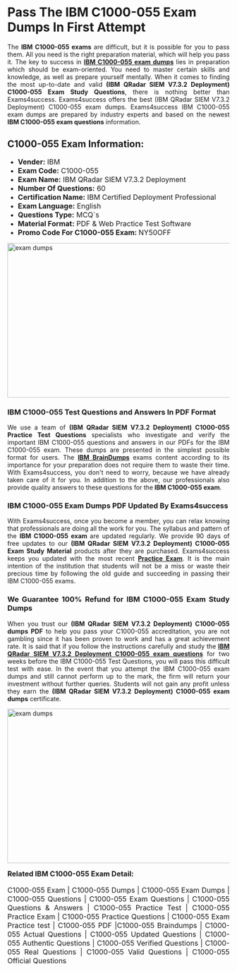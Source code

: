 <h1><strong><strong>Pass The IBM C1000-055 Exam Dumps In First Attempt</strong></strong></h1> <p style="text-align:justify">The <strong>IBM C1000-055 exams</strong> are difficult, but it is possible for you to pass them. All you need is the right preparation material, which will help you pass it. The key to success in <a href="https://www.exams4success.com/ibm/c1000-055-pdf-exam-dumps"><strong>IBM C1000-055 exam dumps</strong></a> lies in preparation which should be exam-oriented. You need to master certain skills and knowledge, as well as prepare yourself mentally. When it comes to finding the most up-to-date and valid <strong>(IBM QRadar SIEM V7.3.2 Deployment) C1000-055 Exam Study Questions</strong>, there is nothing better than Exams4success. Exams4success offers the best (IBM QRadar SIEM V7.3.2 Deployment) C1000-055 exam dumps. Exams4success IBM C1000-055 exam dumps are prepared by industry experts and based on the newest <strong>IBM C1000-055 exam questions</strong> information.</p> <h2><strong><strong>C1000-055 Exam Information:</strong></strong></h2> <ul> <li><span style="font-size:16px"><strong>Vender:</strong> IBM</span></li> <li><span style="font-size:16px"><strong>Exam Code:</strong> C1000-055</span></li> <li><span style="font-size:16px"><strong>Exam Name:</strong> IBM QRadar SIEM V7.3.2 Deployment</span></li> <li><span style="font-size:16px"><strong>Number Of Questions:</strong> 60</span></li> <li><span style="font-size:16px"><strong>Certification Name:</strong> IBM Certified Deployment Professional</span></li> <li><span style="font-size:16px"><strong>Exam Language:</strong> English</span></li> <li><span style="font-size:16px"><strong>Questions Type:</strong> MCQ`s</span></li> <li><span style="font-size:16px"><strong>Material Format:</strong> PDF & Web Practice Test Software</span></li> <li><span style="font-size:16px"><strong>Promo Code For C1000-055 Exam: </strong>NY50OFF</span></li> </ul> <p><a href="https://www.exams4success.com/ibm/c1000-055-pdf-exam-dumps" rel="no-follow"><img alt="exam dumps" src="https://www.certcollections.com/uploads/content/infrist1.png" style="height:350px; width:750px" /></a></p> <h3><strong>IBM C1000-055 Test Questions and Answers In PDF Format</strong></h3> <p style="text-align:justify">We use a team of <strong>(IBM QRadar SIEM V7.3.2 Deployment) C1000-055 Practice Test Questions</strong> specialists who investigate and verify the important IBM C1000-055 questions and answers in our PDFs for the IBM C1000-055 exam. These dumps are presented in the simplest possible format for users. The <a href="https://www.exams4success.com/ibm-exam-dumps"><strong>IBM BrainDumps</strong></a> exams content according to its importance for your preparation does not require them to waste their time. With Exams4success, you don't need to worry, because we have already taken care of it for you. In addition to the above, our professionals also provide quality answers to these questions for the<strong> IBM C1000-055 exam</strong>.</p> <h3><strong> IBM C1000-055 Exam Dumps PDF Updated By Exams4success</strong></h3> <p style="text-align:justify">With Exams4success, once you become a member, you can relax knowing that professionals are doing all the work for you. The syllabus and pattern of the <strong>IBM C1000-055 exam </strong>are updated regularly. We provide 90 days of free updates to our <strong>(IBM QRadar SIEM V7.3.2 Deployment) C1000-055 Exam Study Material</strong> products after they are purchased. Exams4success keeps you updated with the most recent <a href="https://www.exams4success.com/"><strong>Practice Exam</strong></a>. It is the main intention of the institution that students will not be a miss or waste their precious time by following the old guide and succeeding in passing their IBM C1000-055 exams.</p> <h3 style="text-align:justify"><strong>We Guarantee 100% Refund for IBM C1000-055 Exam Study Dumps</strong></h3> <p style="text-align:justify">When you trust our <strong>(IBM QRadar SIEM V7.3.2 Deployment) C1000-055 dumps PDF</strong> to help you pass your C1000-055 accreditation, you are not gambling since it has been proven to work and has a great achievement rate. It is said that if you follow the instructions carefully and study the <a href="https://www.exams4success.com/ibm/c1000-055-pdf-exam-dumps"><strong>IBM QRadar SIEM V7.3.2 Deployment C1000-055 exam questions</strong></a> for two weeks before the IBM C1000-055 Test Questions, you will pass this difficult test with ease. In the event that you attempt the IBM C1000-055 exam dumps and still cannot perform up to the mark, the firm will return your investment without further queries. Students will not gain any profit unless they earn the <strong>(IBM QRadar SIEM V7.3.2 Deployment) C1000-055 exam dumps</strong> certificate.</p> <p style="text-align:justify"><a href="https://www.exams4success.com/ibm/c1000-055-pdf-exam-dumps" rel="no-follow"><img alt="exam dumps" src="https://www.certcollections.com/uploads/content/free_demo1.png" style="height:350px; width:750px" /></a></p> <p style="text-align:justify"><span style="font-size:16px"><strong>Related IBM C1000-055 Exam Detail:</strong></span><br /> <br /> <span style="font-size:16px">C1000-055 Exam | C1000-055 Dumps | C1000-055 Exam Dumps | C1000-055 Questions | C1000-055 Exam Questions | C1000-055 Questions & Answers | C1000-055 Practice Test | C1000-055 Practice Exam | C1000-055 Practice Questions | C1000-055 Exam Practice test | C1000-055 PDF |C1000-055 Braindumps | C1000-055 Actual Questions | C1000-055 Updated Questions | C1000-055 Authentic Questions | C1000-055 Verified Questions | C1000-055 Real Questions | C1000-055 Valid Questions | C1000-055 Official Questions</span></p>
